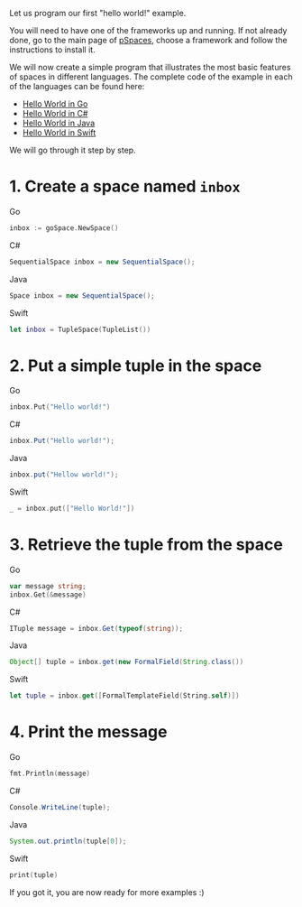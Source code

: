 Let us program our first "hello world!" example.

You will need to have one of the frameworks up and running. If not already done, go to the main page of [pSpaces](../), choose a framework and follow the instructions to install it. 

We will now create a simple program that illustrates the most basic features of spaces in different languages. The complete code of the example in each of the languages can be found here:
- [Hello World in Go](https://github.com/pSpaces/goSpace-examples/blob/master/hello/local/main.go)
- [Hello World in C#](https://github.com/pSpaces/dotSpace-Examples/blob/master/HelloWorld/Program.cs)
- [Hello World in Java](https://github.com/pSpaces/jSpace/blob/master/examples/HelloWorld/src/main/java/org/jspace/examples/helloworld/HelloWorld.java)
- [Hello World in Swift](https://github.com/pSpaces/SwiftSpace/blob/master/SwiftSpace/Examples/HelloWorld.swift)


We will go through it step by step.

# 1. Create a space named `inbox`

Go
```go
inbox := goSpace.NewSpace()
``` 
C#
```cs
SequentialSpace inbox = new SequentialSpace();
```
Java
```java
Space inbox = new SequentialSpace();
```
Swift
```swift
let inbox = TupleSpace(TupleList())
```

# 2. Put a simple tuple in the space

Go
```go
inbox.Put("Hello world!")
```
C#
```cs
inbox.Put("Hello world!");
```
Java
```java
inbox.put("Hellow world!");
```
Swift
```swift
_ = inbox.put(["Hello World!"])
```

# 3. Retrieve the tuple from the space

Go
```go
var message string;
inbox.Get(&message)
```
C#
```cs
ITuple message = inbox.Get(typeof(string));
```
Java
```java
Object[] tuple = inbox.get(new FormalField(String.class())
```
Swift
```swift
let tuple = inbox.get([FormalTemplateField(String.self)])
```


# 4. Print the message

Go
```go
fmt.Println(message)
```
C#
```cs
Console.WriteLine(tuple);
```
Java
```java
System.out.println(tuple[0]);
```
Swift
```swift
print(tuple)
```


If you got it, you are now ready for more examples :)
